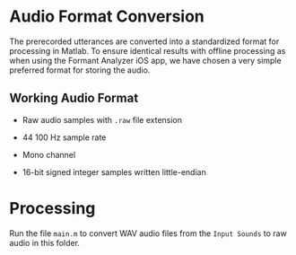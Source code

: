 Audio Format Conversion
=======================

The prerecorded utterances are converted into a standardized format for
processing in Matlab. To ensure identical results with offline processing as
when using the Formant Analyzer iOS app, we have chosen a very simple preferred
format for storing the audio.

Working Audio Format
--------------------

-   Raw audio samples with `.raw` file extension

-   44 100 Hz sample rate

-   Mono channel

-   16-bit signed integer samples written little-endian

Processing
==========

Run the file `main.m` to convert WAV audio files from the `Input Sounds` to raw
audio in this folder.
